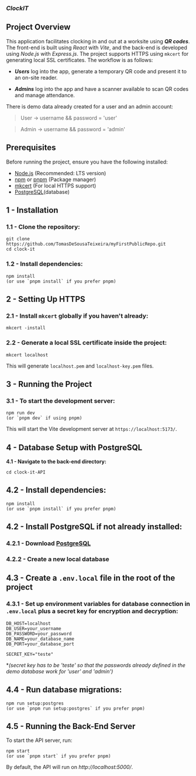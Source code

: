  ### ***ClockIT***

## Project Overview
This application facilitates clocking in and out at a worksite using ***QR codes***.
The front-end is built using *React* with *Vite*, and the back-end is developed using *Node.js* with *Express.js*. The project supports HTTPS using `mkcert` for generating local SSL certificates.
 The workflow is as follows:

- ***Users*** log into the app, generate a temporary QR code and present it to an on-site reader.

- ***Admins*** log into the app and have a scanner available to scan QR codes and manage attendance.

 There is demo data already created for a user and an admin account:

>User -> username && password = 'user'


>Admin -> username && password = 'admin'

## Prerequisites
Before running the project, ensure you have the following installed:
- [Node.js](https://nodejs.org/) (Recommended: LTS version)
- [npm](https://www.npmjs.com/) or [pnpm](https://pnpm.io/) (Package manager)
- [mkcert](https://github.com/FiloSottile/mkcert) (For local HTTPS support)
- [PostgreSQL](https://www.postgresql.org/download/)(database)


## 1 - Installation

### 1.1 - Clone the repository:

```
git clone https://github.com/TomasDeSousaTeixeira/myFirstPublicRepo.git
cd clock-it
```

### 1.2 - Install dependencies:

```
npm install
(or use `pnpm install` if you prefer pnpm)
```

## 2 - Setting Up HTTPS

### 2.1 - Install `mkcert` globally if you haven't already:

```
mkcert -install
```

### 2.2 - Generate a local SSL certificate inside the project:

```
mkcert localhost
```

This will generate `localhost.pem` and `localhost-key.pem` files.

## 3 - Running the Project

### 3.1 - To start the development server:

```
npm run dev 
(or `pnpm dev` if using pnpm)
```


This will start the Vite development server at `https://localhost:5173/`.


## 4 - Database Setup with PostgreSQL 

**4.1 - Navigate to the back-end directory:**

```
cd clock-it-API
```

## 4.2 - Install dependencies:

```
npm install
(or use `pnpm install` if you prefer pnpm)
```


## 4.2 - Install PostgreSQL if not already installed:

### 4.2.1 - Download [PostgreSQL](https://www.postgresql.org/download/)

### 4.2.2 - Create a new local database

## 4.3 - Create a `.env.local` file in the root of the project

### 4.3.1 - Set up environment variables for database connection in `.env.local` plus a secret key for encryption and decryption:

```
DB_HOST=localhost  
DB_USER=your_username  
DB_PASSWORD=your_password  
DB_NAME=your_database_name  
DB_PORT=your_database_port 

SECRET_KEY="teste"
```
**(secret key has to be 'teste' so that the passwords already defined in the demo database work for 'user' and 'admin')*


## 4.4 - Run database migrations:

```
npm run setup:postgres
(or use `pnpm run setup:postgres` if you prefer pnpm)
```


## 4.5 - Running the Back-End Server

To start the API server, run:

```
npm start
(or use `pnpm start` if you prefer pnpm)
```


By default, the API will run on *http://localhost:5000/*.

